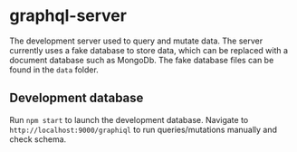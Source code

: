 # graphql-server

The development server used to query and mutate data. The server currently uses a fake database to store data, which can be replaced with a document database such as MongoDb. The fake database files can be found in the `data` folder.

## Development database

Run `npm start` to launch the development database. Navigate to `http://localhost:9000/graphiql` to run queries/mutations manually and check schema.
